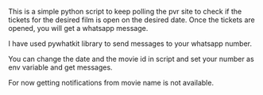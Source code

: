 This is a simple python script to keep polling the pvr site to check if the tickets for the desired film is open on the desired date. Once the tickets are opened, you will get a whatsapp message. 

I have used pywhatkit library to send messages to your whatsapp number.

You can change the date and the movie id in script and set your number as env variable and get messages.

For now getting notifications from movie name is not available.